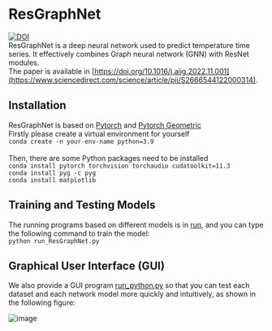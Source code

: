 # ResGraphNet
[![DOI](https://zenodo.org/badge/DOI/10.5281/zenodo.7213337.svg)](https://doi.org/10.5281/zenodo.7213337)<br>
ResGraphNet is a deep neural network used to predict temperature time series. It effectively combines Graph neural network (GNN) with ResNet modules.<br>
The paper is available in [https://doi.org/10.1016/j.aiig.2022.11.001](https://www.sciencedirect.com/science/article/pii/S2666544122000314).

## Installation
ResGraphNet is based on [Pytorch](https://pytorch.org/docs/stable/index.html) and [Pytorch Geometric](https://pytorch-geometric.readthedocs.io/en/latest/index.html)<br>
Firstly please create a virtual environment for yourself<br>
`conda create -n your-env-name python=3.9`<br><br>
Then, there are some Python packages need to be installed<br>
`conda install pytorch torchvision torchaudio cudatoolkit=11.3`<br>
`conda install pyg -c pyg`<br>
`conda install matplotlib`<br>
<!---
`conda install statsmodels`<br>
-->

## Training and Testing Models
The running programs based on different models is in [run](https://github.com/czw1296924847/ResGraphNet/run),  and you can type the following command to train the model:<br>
`python run_ResGraphNet.py`<br>

## Graphical User Interface (GUI)
We also provide a GUI program [run_python.py](https://github.com/czw1296924847/ResGraphNet/blob/main/gui/run_python.py) so that you can test each dataset and each network model more quickly and intuitively, as shown in the following figure:<br>

![image](https://github.com/czw1296924847/ResGraphNet/blob/main/gui_example.png)
